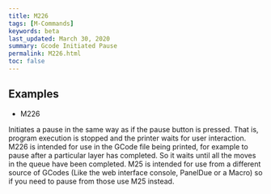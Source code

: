 ```yaml
---
title: M226
tags: [M-Commands] 
keywords: beta 
last_updated: March 30, 2020 
summary: Gcode Initiated Pause 
permalink: M226.html
toc: false 
---
```



## Examples

* M226

Initiates a pause in the same way as if the pause button is pressed. That is, program execution is stopped and the printer waits for user interaction. M226 is intended for use in the GCode file being printed, for example to pause after a particular layer has completed. So it waits until all the moves in the queue have been completed. M25 is intended for use from a different source of GCodes (Like the web interface console, PanelDue or a Macro) so if you need to pause from those use M25 instead.

